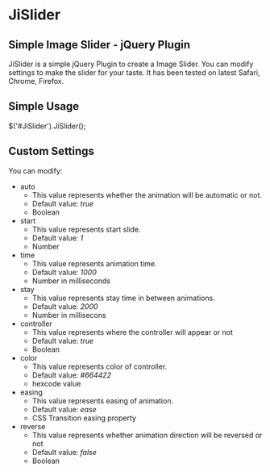JiSlider
========

Simple Image Slider - jQuery Plugin
-----------------------------------

JiSlider is a simple jQuery Plugin to create a Image Slider. You can modify settings to make the slider for your taste. It has been tested on latest Safari, Chrome, Firefox.

Simple Usage
------------

$('#JiSlider').JiSlider();

Custom Settings
---------------

You can modify:
  + auto
    + This value represents whether the animation will be automatic or not.
    + Default value: *true*
    + Boolean
  + start
    + This value represents start slide.
    + Default value: *1*
    + Number
  + time
    + This value represents animation time.
    + Default value: *1000*
    + Number in milliseconds
  + stay
    + This value represents stay time in between animations.
    + Default value: *2000*
    + Number in millisecons
  + controller
    + This value represents where the controller will appear or not
    + Default value: *true*
    + Boolean
  + color
    + This value represents color of controller.
    + Default value: *#664422*
    + hexcode value
  + easing
    + This value represents easing of animation.
    + Default value: *ease*
    + CSS Transition easing property
  + reverse
    + This value represents whether animation direction will be reversed or not
    + Default value: *false*
    + Boolean
